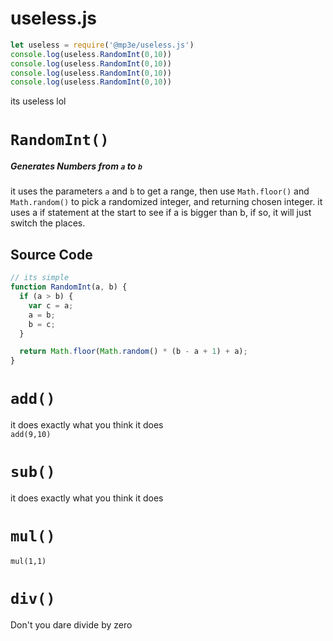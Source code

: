 # useless.js
```js
let useless = require('@mp3e/useless.js')
console.log(useless.RandomInt(0,10))
console.log(useless.RandomInt(0,10))
console.log(useless.RandomInt(0,10))
console.log(useless.RandomInt(0,10))
```
its useless lol

# `RandomInt()`
##### Generates Numbers from `a` to `b`
it uses the parameters `a` and `b` to get a range, then use `Math.floor()` and `Math.random()` to pick a randomized integer, and returning chosen integer. it uses a if statement at the start to see if a is bigger than b, if so, it will just switch the places.

## Source Code
```js
// its simple
function RandomInt(a, b) {
  if (a > b) {
    var c = a;
    a = b;
    b = c;
  }

  return Math.floor(Math.random() * (b - a + 1) + a);
}

```
# `add()`
it does exactly what you think it does<br/>
`add(9,10)`
# `sub()`
it does exactly what you think it does
# `mul()`
`mul(1,1)`
# `div()`
Don't you dare divide by zero
